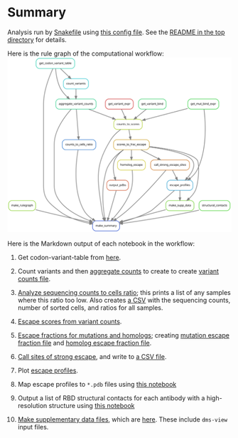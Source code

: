 # Summary

Analysis run by [Snakefile](../../Snakefile)
using [this config file](../../config.yaml).
See the [README in the top directory](../../README.md)
for details.

Here is the rule graph of the computational workflow:
![rulegraph.svg](rulegraph.svg)

Here is the Markdown output of each notebook in the workflow:

1. Get codon-variant-table from [here](https://media.githubusercontent.com/media/jbloomlab/SARS-CoV-2-RBD_DMS/master/results/variants/codon_variant_table.csv).

2. Count variants and then
   [aggregate counts](aggregate_variant_counts.md) to create
   to create [variant counts file](../counts/variant_counts.csv.gz).

3. [Analyze sequencing counts to cells ratio](counts_to_cells_ratio.md);
   this prints a list of any samples where this ratio too low. Also
   creates [a CSV](../counts/counts_to_cells.csv) with the
   sequencing counts, number of sorted cells, and ratios for
   all samples.

4. [Escape scores from variant counts](counts_to_scores.md).

5. [Escape fractions for mutations and homologs](scores_to_frac_escape.md);
   creating [mutation escape fraction file](../escape_scores/escape_fracs.csv)
   and [homolog escape fraction file](../escape_scores/escape_fracs_homologs.csv).

6. [Call sites of strong escape](call_strong_escape_sites.md),
   and write to [a CSV file](../escape_profiles/strong_escape_sites.csv).

7. Plot [escape profiles](escape_profiles.md).

8. Map escape profiles to ``*.pdb`` files using [this notebook](output_pdbs.md)

9. Output a list of RBD structural contacts for each antibody with a high-resolution structure using [this notebook](annotate_structural_contacts.md)


10. [Make supplementary data files](make_supp_data.md),
    which are [here](../supp_data). These include
    `dms-view` input files.